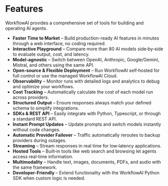 # Features

WorkflowAI provides a comprehensive set of tools for building and operating AI agents.

- **Faster Time to Market** – Build production-ready AI features in minutes through a web interface, no coding required.
- **Interactive Playground** – Compare more than 80 AI models side‑by‑side to evaluate output, cost, and latency.
- **Model‑agnostic** – Switch between OpenAI, Anthropic, Google/Gemini, Mistral, and others using the same API.
- **Open‑source & Flexible Deployment** – Run WorkflowAI self‑hosted for full control or use the managed WorkflowAI Cloud.
- **Observability** – Monitor runs with detailed logs and analytics to debug and optimize your workflows.
- **Cost Tracking** – Automatically calculate the cost of each model run across providers.
- **Structured Output** – Ensure responses always match your defined schema to simplify integrations.
- **SDKs & REST API** – Easily integrate with Python, Typescript, or through a standard REST API.
- **Instant Prompt Updates** – Update prompts and switch models instantly without code changes.
- **Automatic Provider Failover** – Traffic automatically reroutes to backup providers during outages.
- **Streaming** – Stream responses in real time for low‑latency applications.
- **Hosted Tools** – Built‑in tools like web search and browsing let agents access real‑time information.
- **Multimodality** – Handle text, images, documents, PDFs, and audio with the same framework.
- **Developer‑Friendly** – Extend functionality with the WorkflowAI Python SDK when custom logic is needed.

